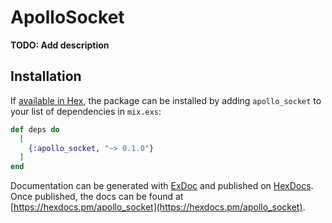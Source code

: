 # ApolloSocket

**TODO: Add description**

## Installation

If [available in Hex](https://hex.pm/docs/publish), the package can be installed
by adding `apollo_socket` to your list of dependencies in `mix.exs`:

```elixir
def deps do
  [
    {:apollo_socket, "~> 0.1.0"}
  ]
end
```

Documentation can be generated with [ExDoc](https://github.com/elixir-lang/ex_doc)
and published on [HexDocs](https://hexdocs.pm). Once published, the docs can
be found at [https://hexdocs.pm/apollo_socket](https://hexdocs.pm/apollo_socket).

